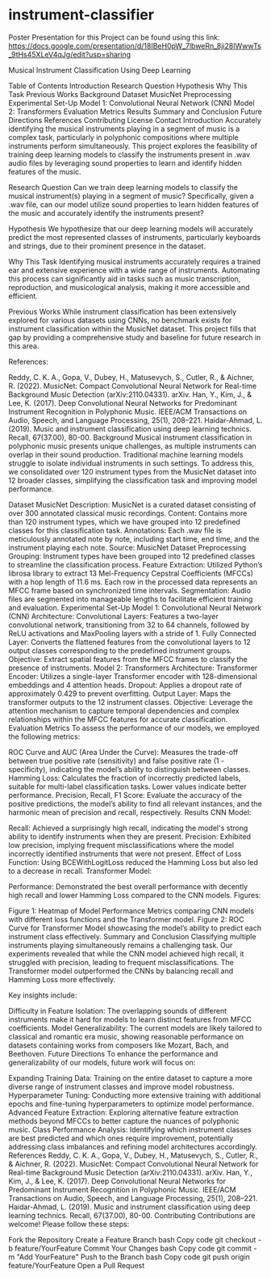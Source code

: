 # instrument-classifier



Poster Presentation for this Project can be found using this link:
https://docs.google.com/presentation/d/18IBeH0pW_7lbweRn_8ji28IWwwTs_9tHs45XLeV4qJg/edit?usp=sharing



Musical Instrument Classification Using Deep Learning
<!-- Optional: Add a relevant banner image -->

Table of Contents
Introduction
Research Question
Hypothesis
Why This Task
Previous Works
Background
Dataset
MusicNet
Preprocessing
Experimental Set-Up
Model 1: Convolutional Neural Network (CNN)
Model 2: Transformers
Evaluation Metrics
Results
Summary and Conclusion
Future Directions
References
Contributing
License
Contact
Introduction
Accurately identifying the musical instruments playing in a segment of music is a complex task, particularly in polyphonic compositions where multiple instruments perform simultaneously. This project explores the feasibility of training deep learning models to classify the instruments present in .wav audio files by leveraging sound properties to learn and identify hidden features of the music.

Research Question
Can we train deep learning models to classify the musical instrument(s) playing in a segment of music? Specifically, given a .wav file, can our model utilize sound properties to learn hidden features of the music and accurately identify the instruments present?

Hypothesis
We hypothesize that our deep learning models will accurately predict the most represented classes of instruments, particularly keyboards and strings, due to their prominent presence in the dataset.

Why This Task
Identifying musical instruments accurately requires a trained ear and extensive experience with a wide range of instruments. Automating this process can significantly aid in tasks such as music transcription, reproduction, and musicological analysis, making it more accessible and efficient.

Previous Works
While instrument classification has been extensively explored for various datasets using CNNs, no benchmark exists for instrument classification within the MusicNet dataset. This project fills that gap by providing a comprehensive study and baseline for future research in this area.

References:

Reddy, C. K. A., Gopa, V., Dubey, H., Matusevych, S., Cutler, R., & Aichner, R. (2022). MusicNet: Compact Convolutional Neural Network for Real-time Background Music Detection (arXiv:2110.04331). arXiv.
Han, Y., Kim, J., & Lee, K. (2017). Deep Convolutional Neural Networks for Predominant Instrument Recognition in Polyphonic Music. IEEE/ACM Transactions on Audio, Speech, and Language Processing, 25(1), 208–221.
Haidar-Ahmad, L. (2019). Music and instrument classification using deep learning technics. Recall, 67(37.00), 80-00.
Background
Musical instrument classification in polyphonic music presents unique challenges, as multiple instruments can overlap in their sound production. Traditional machine learning models struggle to isolate individual instruments in such settings. To address this, we consolidated over 120 instrument types from the MusicNet dataset into 12 broader classes, simplifying the classification task and improving model performance.

Dataset
MusicNet
Description: MusicNet is a curated dataset consisting of over 300 annotated classical music recordings.
Content: Contains more than 120 instrument types, which we have grouped into 12 predefined classes for this classification task.
Annotations: Each .wav file is meticulously annotated note by note, including start time, end time, and the instrument playing each note.
Source: MusicNet Dataset
Preprocessing
Grouping: Instrument types have been grouped into 12 predefined classes to streamline the classification process.
Feature Extraction: Utilized Python’s librosa library to extract 13 Mel-Frequency Cepstral Coefficients (MFCCs) with a hop length of 11.6 ms. Each row in the processed data represents an MFCC frame based on synchronized time intervals.
Segmentation: Audio files are segmented into manageable lengths to facilitate efficient training and evaluation.
Experimental Set-Up
Model 1: Convolutional Neural Network (CNN)
Architecture:
Convolutional Layers: Features a two-layer convolutional network, transitioning from 32 to 64 channels, followed by ReLU activations and MaxPooling layers with a stride of 1.
Fully Connected Layer: Converts the flattened features from the convolutional layers to 12 output classes corresponding to the predefined instrument groups.
Objective: Extract spatial features from the MFCC frames to classify the presence of instruments.
Model 2: Transformers
Architecture:
Transformer Encoder: Utilizes a single-layer Transformer encoder with 128-dimensional embeddings and 4 attention heads.
Dropout: Applies a dropout rate of approximately 0.429 to prevent overfitting.
Output Layer: Maps the transformer outputs to the 12 instrument classes.
Objective: Leverage the attention mechanism to capture temporal dependencies and complex relationships within the MFCC features for accurate classification.
Evaluation Metrics
To assess the performance of our models, we employed the following metrics:

ROC Curve and AUC (Area Under the Curve): Measures the trade-off between true positive rate (sensitivity) and false positive rate (1 - specificity), indicating the model’s ability to distinguish between classes.
Hamming Loss: Calculates the fraction of incorrectly predicted labels, suitable for multi-label classification tasks. Lower values indicate better performance.
Precision, Recall, F1 Score: Evaluate the accuracy of the positive predictions, the model’s ability to find all relevant instances, and the harmonic mean of precision and recall, respectively.
Results
CNN Model:

Recall: Achieved a surprisingly high recall, indicating the model's strong ability to identify instruments when they are present.
Precision: Exhibited low precision, implying frequent misclassifications where the model incorrectly identified instruments that were not present.
Effect of Loss Function: Using BCEWithLogitLoss reduced the Hamming Loss but also led to a decrease in recall.
Transformer Model:

Performance: Demonstrated the best overall performance with decently high recall and lower Hamming Loss compared to the CNN models.
Figures:

Figure 1: Heatmap of Model Performance Metrics comparing CNN models with different loss functions and the Transformer model.
Figure 2: ROC Curve for Transformer Model showcasing the model’s ability to predict each instrument class effectively.
Summary and Conclusion
Classifying multiple instruments playing simultaneously remains a challenging task. Our experiments revealed that while the CNN model achieved high recall, it struggled with precision, leading to frequent misclassifications. The Transformer model outperformed the CNNs by balancing recall and Hamming Loss more effectively.

Key insights include:

Difficulty in Feature Isolation: The overlapping sounds of different instruments make it hard for models to learn distinct features from MFCC coefficients.
Model Generalizability: The current models are likely tailored to classical and romantic era music, showing reasonable performance on datasets containing works from composers like Mozart, Bach, and Beethoven.
Future Directions
To enhance the performance and generalizability of our models, future work will focus on:

Expanding Training Data: Training on the entire dataset to capture a more diverse range of instrument classes and improve model robustness.
Hyperparameter Tuning: Conducting more extensive training with additional epochs and fine-tuning hyperparameters to optimize model performance.
Advanced Feature Extraction: Exploring alternative feature extraction methods beyond MFCCs to better capture the nuances of polyphonic music.
Class Performance Analysis: Identifying which instrument classes are best predicted and which ones require improvement, potentially addressing class imbalances and refining model architectures accordingly.
References
Reddy, C. K. A., Gopa, V., Dubey, H., Matusevych, S., Cutler, R., & Aichner, R. (2022). MusicNet: Compact Convolutional Neural Network for Real-time Background Music Detection (arXiv:2110.04331). arXiv.
Han, Y., Kim, J., & Lee, K. (2017). Deep Convolutional Neural Networks for Predominant Instrument Recognition in Polyphonic Music. IEEE/ACM Transactions on Audio, Speech, and Language Processing, 25(1), 208–221.
Haidar-Ahmad, L. (2019). Music and instrument classification using deep learning technics. Recall, 67(37.00), 80-00.
Contributing
Contributions are welcome! Please follow these steps:

Fork the Repository
Create a Feature Branch
bash
Copy code
git checkout -b feature/YourFeature
Commit Your Changes
bash
Copy code
git commit -m "Add YourFeature"
Push to the Branch
bash
Copy code
git push origin feature/YourFeature
Open a Pull Request
